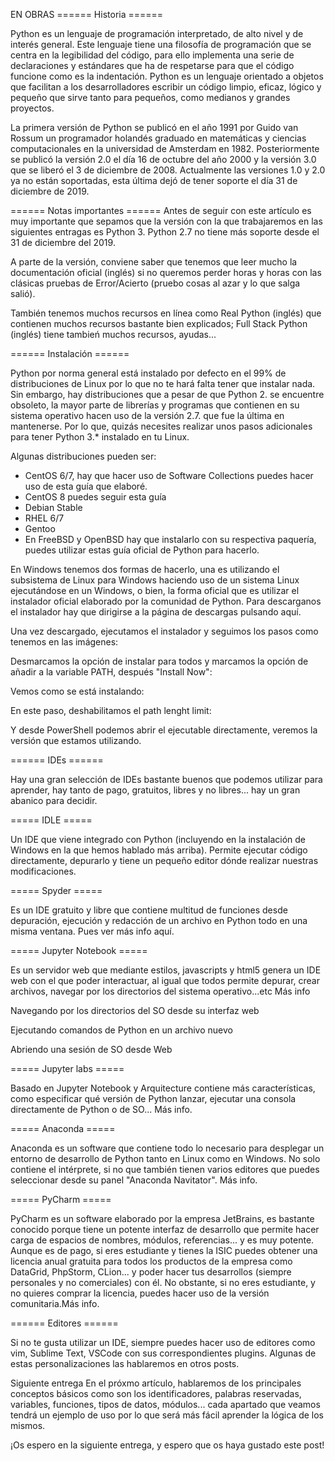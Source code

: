 EN OBRAS
====== Historia ======

Python es un lenguaje de programación interpretado, de alto nivel y de interés general. Este lenguaje tiene una filosofía de programación que se centra en la legibilidad del código, para ello implementa una serie de declaraciones y estándares que ha de respetarse para que el código funcione como es la indentación. Python es un lenguaje orientado a objetos que facilitan a los desarrolladores escribir un código limpio, eficaz, lógico y pequeño que sirve tanto para pequeños, como medianos y grandes proyectos.

La primera versión de Python se publicó en el año 1991 por Guido van Rossum un programador holandés graduado en matemáticas y ciencias computacionales en la universidad de Amsterdam en 1982. Posteriormente se publicó la versión 2.0 el día 16 de octubre del año 2000 y la versión 3.0 que se liberó el 3 de diciembre de 2008. Actualmente las versiones 1.0 y 2.0 ya no están soportadas, esta última dejó de tener soporte el día 31 de diciembre de 2019.

====== Notas importantes ======
Antes de seguir con este artículo es muy importante que sepamos que la versión con la que trabajaremos en las siguientes entragas es Python 3. Python 2.7 no tiene más soporte desde el 31 de diciembre del 2019.

A parte de la versión, conviene saber que tenemos que leer mucho la documentación oficial (inglés) si no queremos perder horas y horas con las clásicas pruebas de Error/Acierto (pruebo cosas al azar y lo que salga salió).

También tenemos muchos recursos en línea como Real Python (inglés) que contienen muchos recursos bastante bien explicados; Full Stack Python (inglés) tiene tambień muchos recursos, ayudas...

====== Instalación ======

Python por norma general está instalado por defecto en el 99% de distribuciones de Linux por lo que no te hará falta tener que instalar nada. Sin embargo, hay distribuciones que a pesar de que Python 2. se encuentre obsoleto, la mayor parte de librerías y programas que contienen en su sistema operativo hacen uso de la versión 2.7. que fue la última en mantenerse. Por lo que, quizás necesites realizar unos pasos adicionales para tener Python 3.* instalado en tu Linux.

Algunas distribuciones pueden ser:

  * CentOS 6/7, hay que hacer uso de Software Collections puedes hacer uso de esta guía que elaboré.
  * CentOS 8 puedes seguir esta guía
  * Debian Stable
  * RHEL 6/7
  * Gentoo
  * En FreeBSD y OpenBSD hay que instalarlo con su respectiva paquería, puedes utilizar estas guía oficial de Python para hacerlo.

En Windows tenemos dos formas de hacerlo, una es utilizando el subsistema de Linux para Windows haciendo uso de un sistema Linux ejecutándose en un Windows, o bien, la forma oficial que es utilizar el instalador oficial elaborado por la comunidad de Python. Para descarganos el instalador hay que dirigirse a la página de descargas pulsando aquí.

Una vez descargado, ejecutamos el instalador y seguimos los pasos como tenemos en las imágenes:



Desmarcamos la opción de instalar para todos y marcamos la opción de añadir a la variable PATH, después "Install Now":



Vemos como se está instalando:



En este paso, deshabilitamos el path lenght limit:



Y desde PowerShell podemos abrir el ejecutable directamente, veremos la versión que estamos utilizando.

====== IDEs ======

Hay una gran selección de IDEs bastante buenos que podemos utilizar para aprender, hay tanto de pago, gratuitos, libres y no libres... hay un gran abanico para decidir.

===== IDLE =====

Un IDE que viene integrado con Python (incluyendo en la instalación de Windows en la que hemos hablado más arriba). Permite ejecutar código directamente, depurarlo y tiene un pequeño editor dónde realizar nuestras modificaciones.



===== Spyder =====

Es un IDE gratuito y libre que contiene multitud de funciones desde depuración, ejecución y redacción de un archivo en Python todo en una misma ventana. Pues ver más info aquí.



===== Jupyter Notebook =====

Es un servidor web que mediante estilos, javascripts y html5 genera un IDE web con el que poder interactuar, al igual que todos permite depurar, crear archivos, navegar por los directorios del sistema operativo...etc Más info

Navegando por los directorios del SO desde su interfaz web



Ejecutando comandos de Python en un archivo nuevo



Abriendo una sesión de SO desde Web



===== Jupyter labs =====

Basado en Jupyter Notebook y Arquitecture contiene más características, como especificar qué versión de Python lanzar, ejecutar una consola directamente de Python o de SO... Más info.



===== Anaconda =====

Anaconda es un software que contiene todo lo necesario para desplegar un entorno de desarrollo de Python tanto en Linux como en Windows. No solo contiene el intérprete, si no que también tienen varios editores que puedes seleccionar desde su panel "Anaconda Navitator". Más info.



===== PyCharm =====

PyCharm es un software elaborado por la empresa JetBrains, es bastante conocido porque tiene un potente interfaz de desarrollo que permite hacer carga de espacios de nombres, módulos, referencias... y es muy potente. Aunque es de pago, si eres estudiante y tienes la ISIC puedes obtener una licencia anual gratuita para todos los productos de la empresa como DataGrid, PhpStorm, CLion... y poder hacer tus desarrollos (siempre personales y no comerciales) con él. No obstante, si no eres estudiante, y no quieres comprar la licencia, puedes hacer uso de la versión comunitaria.Más info.



====== Editores ======

Si no te gusta utilizar un IDE, siempre puedes hacer uso de editores como vim, Sublime Text, VSCode con sus correspondientes plugins. Algunas de estas personalizaciones las hablaremos en otros posts.

Siguiente entrega
En el próxmo artículo, hablaremos de los principales conceptos básicos como son los identificadores, palabras reservadas, variables, funciones, tipos de datos, módulos... cada apartado que veamos tendrá un ejemplo de uso por lo que será más fácil aprender la lógica de los mismos.

¡Os espero en la siguiente entrega, y espero que os haya gustado este post!